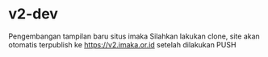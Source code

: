 # v2-dev
Pengembangan tampilan baru situs imaka
Silahkan lakukan clone, site akan otomatis terpublish ke https://v2.imaka.or.id setelah dilakukan PUSH
